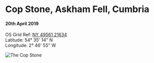 # Cop Stone, Askham Fell, Cumbria
#### 20th April 2019  
OS Grid Ref: [NY 49561 21634](https://www.ordnancesurvey.co.uk/osmaps/54.587378308644624,-2.7820061640290117,17.944387435913086/pin/)  
Latitude: 54° 35' 14" N  
Longitude: 2° 46' 55" W

![The Cop Stone](copstone.jpeg)   
